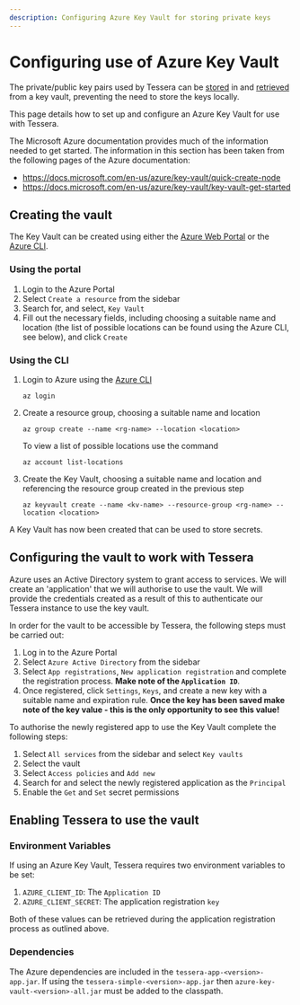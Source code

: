 ```yaml
---
description: Configuring Azure Key Vault for storing private keys 
---
```


# Configuring use of Azure Key Vault 

The private/public key pairs used by Tessera can be [stored](../Keys) in and [retrieved](../../../Configuration/Keys) from a key vault, preventing the need to store the keys locally.

This page details how to set up and configure an Azure Key Vault for use with Tessera.

The Microsoft Azure documentation provides much of the information needed to get started.  The information in this section has been taken from the following pages of the Azure documentation:

* https://docs.microsoft.com/en-us/azure/key-vault/quick-create-node
* https://docs.microsoft.com/en-us/azure/key-vault/key-vault-get-started

## Creating the vault
The Key Vault can be created using either the [Azure Web Portal](https://azure.microsoft.com/en-gb/features/azure-portal/) or the [Azure CLI](https://docs.microsoft.com/en-gb/cli/azure/install-azure-cli?view=azure-cli-latest).
### Using the portal
1. Login to the Azure Portal
1. Select `Create a resource` from the sidebar
1. Search for, and select, `Key Vault`
1. Fill out the necessary fields, including choosing a suitable name and location (the list of possible locations can be found using the Azure CLI, see below), and click `Create`

### Using the CLI
1. Login to Azure using the [Azure CLI](https://docs.microsoft.com/en-gb/cli/azure/install-azure-cli?view=azure-cli-latest)
    ```
    az login
    ```
    
1. Create a resource group, choosing a suitable name and location 

    ```
    az group create --name <rg-name> --location <location>
    ``` 
    
    To view a list of possible locations use the command 
    
    ```
    az account list-locations
    ```  

1. Create the Key Vault, choosing a suitable name and location and referencing the resource group created in the previous step
    ```
    az keyvault create --name <kv-name> --resource-group <rg-name> --location <location>
    ```
A Key Vault has now been created that can be used to store secrets.

## Configuring the vault to work with Tessera
Azure uses an Active Directory system to grant access to services.  We will create an 'application' that we will authorise to use the vault.  We will provide the credentials created as a result of this to authenticate our Tessera instance to use the key vault.  

In order for the vault to be accessible by Tessera, the following steps must be carried out:

1. Log in to the Azure Portal
1. Select `Azure Active Directory` from the sidebar 
1. Select `App registrations`, `New application registration` and complete the registration process. **Make note of the `Application ID`**.
1. Once registered, click `Settings`, `Keys`, and create a new key with a suitable name and expiration rule. **Once the key has been saved make note of the key value - this is the only opportunity to see this value!**

To authorise the newly registered app to use the Key Vault complete the following steps:

1. Select `All services` from the sidebar and select `Key vaults`
1. Select the vault 
1. Select `Access policies` and `Add new`
1. Search for and select the newly registered application as the `Principal`
1. Enable the `Get` and `Set` secret permissions 

## Enabling Tessera to use the vault
### Environment Variables

If using an Azure Key Vault, Tessera requires two environment variables to be set:

1. `AZURE_CLIENT_ID`: The `Application ID`
1. `AZURE_CLIENT_SECRET`: The application registration `key`

Both of these values can be retrieved during the application registration process as outlined above.

### Dependencies
The Azure dependencies are included in the `tessera-app-<version>-app.jar`.  If using the `tessera-simple-<version>-app.jar` then `azure-key-vault-<version>-all.jar` must be added to the classpath.
